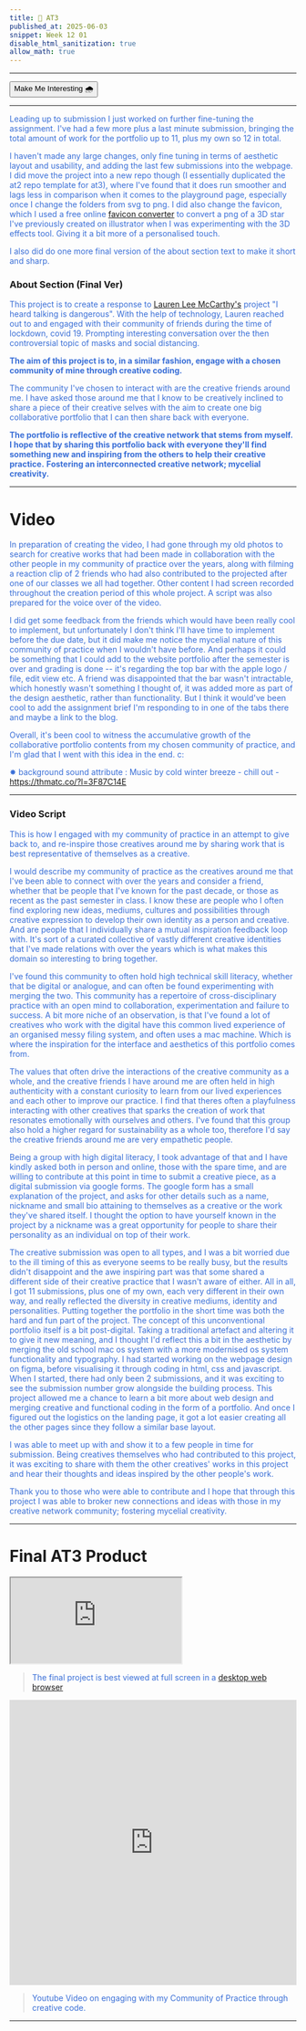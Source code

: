 ```yaml
---
title: 🌠 AT3
published_at: 2025-06-03
snippet: Week 12 01
disable_html_sanitization: true
allow_math: true
---
```


<style>
  .markdown-body h1, .markdown-body h3 {font-weight: 300;}
  p, ul {color:#3A6FD7;}

  .int-style {
  --color-primary:rgb(161, 161, 161);
  --color-background: #ffffff;
  --color-canvas-default: #ffffff;
  --color-foreground: #1e1e1e;
  --color-text: #1e1e1e;
  --color-muted-foreground:rgb(95, 95, 95);

  .markdown-body {background-color:#ffffff;}
  }
</style>

---

<button id="int-btn" class="rounded-md p-2 bg-transparent border border-primary text-foreground hover:#7d9fc0">Make Me Interesting 🌧️</button>

<script>
const intBtn = document.querySelector("#int-btn");
console.log(intBtn);

let interesting = false;

intBtn.addEventListener("click", function () {
  console.log('button clicked');

  if (interesting === false){
    document.documentElement.classList.add('int-style');
    interesting = true;
  } else if (interesting === true){
    document.documentElement.classList.remove('int-style');
    interesting = false;
  }

});
</script>

---

Leading up to submission I just worked on further fine-tuning the assignment. I've had a few more plus a last minute submission, bringing the total amount of work for the portfolio up to 11, plus my own so 12 in total.

I haven't made any large changes, only fine tuning in terms of aesthetic layout and usability, and adding the last few submissions into the webpage. I did move the project into a new repo though (I essentially duplicated the at2 repo template for at3), where I've found that it does run smoother and lags less in comparison when it comes to the playground page, especially once I change the folders from svg to png. I did also change the favicon, which I used a free online [favicon converter](https://favicon.io) to convert a png of a 3D star I've previously created on illustrator when I was experimenting with the 3D effects tool. Giving it a bit more of a personalised touch.

I also did do one more final version of the about section text to make it short and sharp.

### About Section (Final Ver)

This project is to create a response to [Lauren Lee McCarthy's](https://lauren-mccarthy.com/I-heard-TALKING-IS-DANGEROUS) project "I heard talking is dangerous". With the help of technology, Lauren reached out to and engaged with their community of friends during the time of lockdown, covid 19. Prompting interesting conversation over the then controversial topic of masks and social distancing.

**The aim of this project is to, in a similar fashion, engage with a chosen community of mine through creative coding.**

The community I've chosen to interact with are the creative friends around me. I have asked those around me that I know to be creatively inclined to share a piece of their creative selves with the aim to create one big collaborative portfolio that I can then share back with everyone.

**The portfolio is reflective of the creative network that stems from myself. I hope that by sharing this portfolio back with everyone they'll find something new and inspiring from the others to help their creative practice.**
**Fostering an interconnected creative network; mycelial creativity.**

---

# Video

In preparation of creating the video, I had gone through my old photos to search for creative works that had been made in collaboration with the other people in my community of practice over the years, along with filming a reaction clip of 2 friends who had also contributed to the projected after one of our classes we all had together. Other content I had screen recorded throughout the creation period of this whole project. A script was also prepared for the voice over of the video.

I did get some feedback from the friends which would have been really cool to implement, but unfortunately I don't think I'll have time to implement before the due date, but it did make me notice the mycelial nature of this community of practice when I wouldn't have before. And perhaps it could be something that I could add to the website portfolio after the semester is over and grading is done -- it's regarding the top bar with the apple logo / file, edit view etc. A friend was disappointed that the bar wasn't intractable, which honestly wasn't something I thought of, it was added more as part of the design aesthetic, rather than functionality. But I think it would've been cool to add the assignment brief I'm responding to in one of the tabs there and maybe a link to the blog.

Overall, it's been cool to witness the accumulative growth of the collaborative portfolio contents from my chosen community of practice, and I'm glad that I went with this idea in the end. c:

✸ background sound attribute : Music by cold winter breeze - chill out - https://thmatc.co/?l=3F87C14E

---

### Video Script

This is how I engaged with my community of practice in an attempt to give back to, and re-inspire those creatives around me by sharing work that is best representative of themselves as a creative.

I would describe my community of practice as the creatives around me that I've been able to connect with over the years and consider a friend, whether that be people that I've known for the past decade, or those as recent as the past semester in class. I know these are people who I often find exploring new ideas, mediums, cultures and possibilities through creative expression to develop their own identity as a person and creative. And are people that I individually share a mutual inspiration feedback loop with. It's sort of a curated collective of vastly different creative identities that I've made relations with over the years which is what makes this domain so interesting to bring together.

I've found this community to often hold high technical skill literacy, whether that be digital or analogue, and can often be found experimenting with merging the two. This community has a repertoire of cross-disciplinary practice with an open mind to collaboration, experimentation and failure to success. A bit more niche of an observation, is that I've found a lot of creatives who work with the digital have this common lived experience of an organised messy filing system, and often uses a mac machine. Which is where the inspiration for the interface and aesthetics of this portfolio comes from.

The values that often drive the interactions of the creative community as a whole, and the creative friends I have around me are often held in high authenticity with a constant curiosity to learn from our lived experiences and each other to improve our practice. I find that theres often a playfulness interacting with other creatives that sparks the creation of work that resonates emotionally with ourselves and others. I've found that this group also hold a higher regard for sustainability as a whole too, therefore I'd say the creative friends around me are very empathetic people.

Being a group with high digital literacy, I took advantage of that and I have kindly asked both in person and online, those with the spare time, and are willing to contribute at this point in time to submit a creative piece, as a digital submission via google forms. The google form has a small explanation of the project, and asks for other details such as a name, nickname and small bio attaining to themselves as a creative or the work they've shared itself. I thought the option to have yourself known in the project by a nickname was a great opportunity for people to share their personality as an individual on top of their work.

The creative submission was open to all types, and I was a bit worried due to the ill timing of this as everyone seems to be really busy, but the results didn't disappoint and the awe inspiring part was that some shared a different side of their creative practice that I wasn't aware of either. All in all, I got 11 submissions, plus one of my own, each very different in their own way, and really reflected the diversity in creative mediums, identity and personalities. Putting together the portfolio in the short time was both the hard and fun part of the project. The concept of this unconventional portfolio itself is a bit post-digital. Taking a traditional artefact and altering it to give it new meaning, and I thought I'd reflect this a bit in the aesthetic by merging the old school mac os system with a more modernised os system functionality and typography. I had started working on the webpage design on figma, before visualising it through coding in html, css and javascript. When I started, there had only been 2 submissions, and it was exciting to see the submission number grow alongside the building process. This project allowed me a chance to learn a bit more about web design and merging creative and functional coding in the form of a portfolio. And once I figured out the logistics on the landing page, it got a lot easier creating all the other pages since they follow a similar base layout.

I was able to meet up with and show it to a few people in time for submission. Being creatives themselves who had contributed to this project, it was exciting to share with them the other creatives' works in this project and hear their thoughts and ideas inspired by the other people's work.

Thank you to those who were able to contribute and I hope that through this project I was able to broker new connections and ideas with those in my creative network community; fostering mycelial creativity.

---

# Final AT3 Product

<iframe id="at3" src="https://sams4m-comm2747-at3.deno.dev/"></iframe>

<script type="module">

    const iframe  = document.getElementById (`at3`)
    iframe.width  = iframe.parentNode.scrollWidth
    iframe.height = iframe.width * 9 / 16 + 42

</script>

> The final project is best viewed at full screen in a [desktop web browser](https://sams4m-comm2747-at3.deno.dev/)

<iframe width="100%" height="500" src="https://www.youtube.com/embed/PFD3JBGcFFw?si=CtdLAP3XhdMn2xwF" title="YouTube video player" frameborder="0" allow="accelerometer; autoplay; clipboard-write; encrypted-media; gyroscope; picture-in-picture; web-share" referrerpolicy="strict-origin-when-cross-origin" allowfullscreen></iframe>

> Youtube Video on engaging with my Community of Practice through creative code.

---
